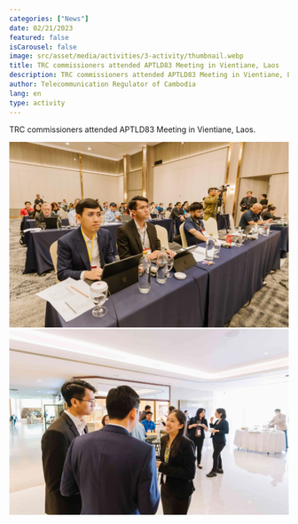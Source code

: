 ```yaml
---
categories: ["News"]
date: 02/21/2023
featured: false
isCarousel: false
image: src/asset/media/activities/3-activity/thumbnail.webp
title: TRC commissioners attended APTLD83 Meeting in Vientiane, Laos
description: TRC commissioners attended APTLD83 Meeting in Vientiane, Laos
author: Telecommunication Regulator of Cambodia
lang: en
type: activity
---
```


TRC commissioners attended APTLD83 Meeting in Vientiane, Laos.

![photo 1](src/asset/media/activities/3-activity/photo-1.webp)
![photo 2](src/asset/media/activities/3-activity/photo-2.webp)
